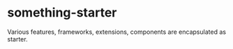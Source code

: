 # something-starter
Various features, frameworks, extensions, components are encapsulated as starter.
